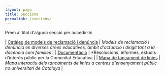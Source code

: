```yaml
---
layout: page
title: Seccions
permalink: /seccions/
---
```


Prem al títol d'alguna secció per accedir-hi.

| [Catàleg de models de reclamació i denúncia](/models) | *Models de reclamació i denúncia en diverses àrees educatives, àmbit d'actuació i dirigit tant a la docència com famílies* |
| [Documentació](/documentacio) | *Resolucions, informes, estudis d'interès públic per la Comunitat Educativa |
| [Mapa de tancament de línies](/tancament-linies-ensenyament-public-no-universitari) | *Mapa interactiu dels tancaments de línies a centres d'ensenyament públic no universitari de Cataluya* |